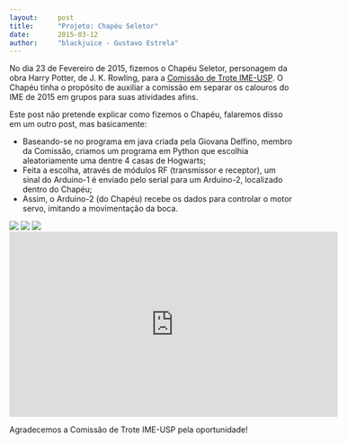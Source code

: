 ```yaml
---
layout:     post
title:      "Projeto: Chapéu Seletor"
date:       2015-03-12
author:     "blackjuice - Gustavo Estrela"
---
```


No dia 23 de Fevereiro de 2015, fizemos o Chapéu Seletor, personagem da obra Harry Potter, de J. K. Rowling, para a [Comissão de Trote IME-USP](https://www.facebook.com/troteimeusp). O Chapéu tinha o propósito de auxiliar a comissão em separar os calouros do IME de 2015 em grupos para suas atividades afins.

Este post não pretende explicar como fizemos o Chapéu, falaremos disso em um outro post, mas basicamente:

* Baseando-se no programa em java criada pela Giovana Delfino, membro da Comissão, criamos um programa em Python que escolhia aleatoriamente uma dentre 4 casas de Hogwarts;
* Feita a escolha, através de módulos RF (transmissor e receptor), um sinal do Arduino-1 é enviado pelo serial para um Arduino-2, localizado dentro do Chapéu;
* Assim, o Arduino-2 (do Chapéu) recebe os dados para controlar o motor servo, imitando a movimentação da boca.

<img src="{{ site.baseurl }}/post_img/chapeu3.jpg" style="margin: 0 auto; max-height: 390px;">

<img src="{{ site.baseurl }}/post_img/chapeu2.jpg" style="margin: 0 auto; max-height: 390px;">

<img src="{{ site.baseurl }}/post_img/chapeu1.jpg" style="margin: 0 auto; max-height: 390px;">


<iframe width="584" height="329" src="https://www.youtube.com/embed/_zUmX-DXZNg" frameborder="0" allowfullscreen></iframe>

Agradecemos a Comissão de Trote IME-USP pela oportunidade!
